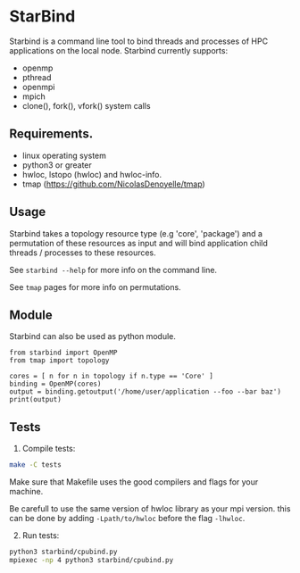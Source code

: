 # StarBind

Starbind is a command line tool to bind threads and processes of HPC applications on the local node.
Starbind currently supports: 
* openmp
* pthread
* openmpi
* mpich
* clone(), fork(), vfork() system calls

## Requirements.

* linux operating system
* python3 or greater
* hwloc, lstopo (hwloc) and hwloc-info.
* tmap (https://github.com/NicolasDenoyelle/tmap)

## Usage

Starbind takes a topology resource type (e.g 'core', 'package') and a permutation
of these resources as input and will bind application child threads / processes
to these resources.

See `starbind --help` for more info on the command line.

See `tmap` pages for more info on permutations. 

## Module

Starbind can also be used as python module.

```
from starbind import OpenMP
from tmap import topology

cores = [ n for n in topology if n.type == 'Core' ]
binding = OpenMP(cores)
output = binding.getoutput('/home/user/application --foo --bar baz')
print(output)
```

## Tests

1. Compile tests:

``` sh
make -C tests
```
Make sure that Makefile uses the good compilers and flags for your machine.

Be carefull to use the same version of hwloc library as your mpi version.
this can be done by adding `-Lpath/to/hwloc` before the flag `-lhwloc`.

2. Run tests:

``` sh
python3 starbind/cpubind.py
mpiexec -np 4 python3 starbind/cpubind.py
```

